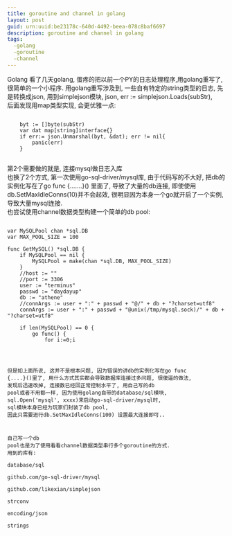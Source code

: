 ```yaml
---
title: goroutine and channel in golang
layout: post
guid: urn:uuid:be23178c-640d-4492-beea-078c8baf6697
description: goroutine and channel in golang
tags:
  -golang
  -goroutine
  -channel
---
```



Golang
看了几天golang, 蛋疼的把以前一个PY的日志处理程序,用golang重写了, 很简单的一个小程序. 用golang重写涉及到, 一些自有特定的string类型的日志, 先是转换成json, 用到simplejson模块, json, err := simplejson.Loads(subStr),  
后面发现用map类型实现, 会更优雅一点:  
<pre>
<code>
    byt := []byte(subStr)
    var dat map[string]interface{}
    if err:= json.Unmarshal(byt, &dat); err != nil{
        panic(err)
    }
    </code></pre>
第2个需要做的就是, 连接mysql做日志入库  
也换了2个方式, 第一次使用go-sql-driver/mysql库, 由于代码写的不大好, 把db的实例化写在了go func {.......}() 里面了, 导致了大量的db连接,  即使使用db.SetMaxIdleConns(10)并不会起效, 很明显因为本身一个go就开启了一个实例, 导致大量mysql连接.  
也尝试使用channel数据类型构建一个简单的db pool:  

<pre>
<code>
var MySQLPool chan *sql.DB
var MAX_POOL_SIZE = 100

func GetMySQL() *sql.DB {
    if MySQLPool == nil {
        MySQLPool = make(chan *sql.DB, MAX_POOL_SIZE)
    }
    //host := ""
    //port := 3306
    user := "terminus"
    passwd := "daydayup"
    db := "athene"
    //connArgs := user + ":" + passwd + "@/" + db + "?charset=utf8"
    connArgs := user + ":" + passwd + "@unix(/tmp/mysql.sock)/" + db + "?charset=utf8"

    if len(MySQLPool) == 0 {
        go func() {
            for i:=0;i<MAX_POOL_SIZE/2;i++ {
                mysql, err := sql.Open("mysql", connArgs)
                if err != nil{
                    panic(err)
                }
                pushToPool(mysql)
            }
        }()
    }
    return <-MySQLPool
}

func pushToPool(conn *sql.DB) {
    if MySQLPool == nil {
        MySQLPool = make(chan *sql.DB, MAX_POOL_SIZE)
    }
    if len(MySQLPool) == MAX_POOL_SIZE {
        conn.Close()
        return
    }
    MySQLPool <- conn
}  
    </code></pre>
但是如上面所说, 这并不是根本问题,  因为错误的讲db的实例化写在go func {....}()里了, 用什么方式其实都会导致数据库连接过多问题, 很傻逼的做法, 发现后迅速改掉, 连接数已经回正常控制水平了, 用自己写的db pool或者不用都一样,  因为使用golang自带的database/sql模块,  sql.Open('mysql', xxxx)来启动go-sql-driver/mysql时,  sql模块本身已经为玩家们封装了db pool, 因此只需要进行db.SetMaxIdleConns(100) 设置最大连接即可..  

自己写一个db pool也是为了使用看看channel数据类型串行多个goroutine的方式. 
用到的库有:  
database/sql  
github.com/go-sql-driver/mysql  
github.com/likexian/simplejson  
strconv  
encoding/json  
strings

